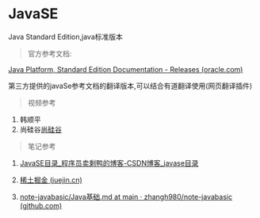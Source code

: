 # JavaSE

Java Standard Edition,java标准版本

> 官方参考文档:

[Java Platform, Standard Edition Documentation - Releases (oracle.com)](https://docs.oracle.com/en/java/javase/)

第三方提供的javaSe参考文档的翻译版本,可以结合有道翻译使用(网页翻译插件)

> 视频参考

1. 韩顺平
2. 尚硅谷[尚硅谷](https://www.bilibili.com/video/BV1Kb411W75N?p=577&vd_source=a3b7a95f2cd97322455e13ec98e4c6d4)

> 笔记参考

1. [JavaSE目录_程序员卖剩鸭的博客-CSDN博客_javase目录](https://blog.csdn.net/PorkBird/article/details/113666542)

2. [稀土掘金 (juejin.cn)](https://juejin.cn/column/6961270133172109343)

3. [note-javabasic/Java基础.md at main · zhangh980/note-javabasic (github.com)](https://github.com/zhangh980/note-javabasic/blob/main/Java基础.md#java-io原理)